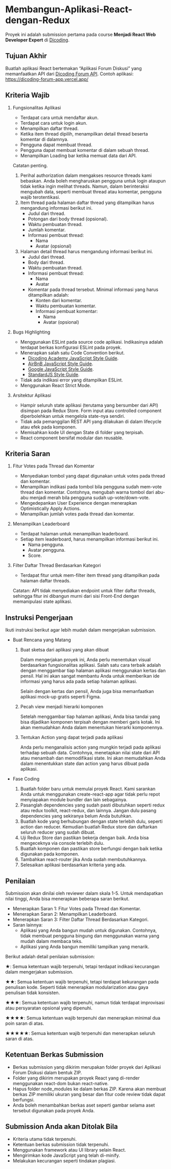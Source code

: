 # Membangun-Aplikasi-React-dengan-Redux

Proyek ini adalah submission pertama pada course **Menjadi React Web Developer Expert** di [Dicoding](dicoding.com).

## Tujuan Akhir

Buatlah aplikasi React bertemakan “Aplikasi Forum Diskusi” yang memanfaatkan API dari [Dicoding Forum API](https://forum-api.dicoding.dev/v1/). Contoh aplikasi: https://dicoding-forum-app.vercel.app/

## Kriteria Wajib

1. Fungsionalitas Aplikasi

    - Terdapat cara untuk mendaftar akun.
    - Terdapat cara untuk login akun.
    - Menampilkan daftar thread.
    - Ketika item thread dipilih, menampilkan detail thread beserta komentar di dalamnya.
    - Pengguna dapat membuat thread.
    - Pengguna dapat membuat komentar di dalam sebuah thread.
    - Menampilkan Loading bar ketika memuat data dari API.

    Catatan penting.

    1. Perihal authorization dalam mengakses resource threads kami bebaskan. Anda boleh mengharuskan pengguna untuk login ataupun tidak ketika ingin melihat threads. Namun, dalam berinteraksi mengubah data, seperti membuat thread atau komentar, pengguna wajib terotentikasi.
    2. Item thread pada halaman daftar thread yang ditampilkan harus mengandung informasi berikut ini.
        - Judul dari thread.
        - Potongan dari body thread (opsional).
        - Waktu pembuatan thread.
        - Jumlah komentar.
        - Informasi pembuat thread:
            - Nama
            - Avatar (opsional)
    3. Halaman detail thread harus mengandung informasi berikut ini.
        - Judul dari thread.
        - Body dari thread.
        - Waktu pembuatan thread.
        - Informasi pembuat thread:
            - Nama
            - Avatar
        - Komentar pada thread tersebut. Minimal informasi yang harus ditampilkan adalah:
            - Konten dari komentar.
            - Waktu pembuatan komentar.
            - Informasi pembuat komentar:
                - Nama
                - Avatar (opsional)

2. Bugs Highlighting

    - Menggunakan ESLint pada source code aplikasi. Indikasinya adalah terdapat berkas konfigurasi ESLint pada proyek.
    - Menerapkan salah satu Code Convention berikut.
        - [Dicoding Academy JavaScript Style Guide](https://github.com/dicodingacademy/javascript-style-guide).
        - [AirBnB JavaScript Style Guide](https://github.com/airbnb/javascript).
        - [Google JavaScript Style Guide](https://google.github.io/styleguide/jsguide.html).
        - [StandardJS Style Guide](https://standardjs.com/).
    - Tidak ada indikasi error yang ditampilkan ESLint.
    - Menggunakan React Strict Mode.

3. Arsitektur Aplikasi

    - Hampir seluruh state aplikasi (terutama yang bersumber dari API) disimpan pada Redux Store. Form input atau controlled component diperbolehkan untuk mengelola state-nya sendiri.
    - Tidak ada pemanggilan REST API yang dilakukan di dalam lifecycle atau efek pada komponen.
    - Memisahkan kode UI dengan State di folder yang terpisah.
    - React component bersifat modular dan reusable.

## Kriteria Saran

1. Fitur Votes pada Thread dan Komentar
    - Menyediakan tombol yang dapat digunakan untuk votes pada thread dan komentar.
    - Menampilkan indikasi pada tombol bila pengguna sudah mem-vote thread dan komentar. Contohnya, mengubah warna tombol dari abu-abu menjadi merah bila pengguna sudah up-vote/down-vote.
    - Mengedepankan User Experience dengan menerapkan Optimistically Apply Actions.
    - Menampilkan jumlah votes pada thread dan komentar.

2. Menampilkan Leaderboard
    - Terdapat halaman untuk menampilkan leaderboard.
    - Setiap item leaderboard, harus menampilkan informasi berikut ini.
        - Nama pengguna.
        - Avatar pengguna.
        - Score.

3. Filter Daftar Thread Berdasarkan Kategori
    - Terdapat fitur untuk mem-filter item thread yang ditampilkan pada halaman daftar threads.

    Catatan: API tidak menyediakan endpoint untuk filter daftar threads, sehingga fitur ini dibangun murni dari sisi Front-End dengan memanipulasi state aplikasi.

## Instruksi Pengerjaan

Ikuti instruksi berikut agar lebih mudah dalam mengerjakan submission.

- Buat Rencana yang Matang

    1. Buat sketsa dari aplikasi yang akan dibuat

        Dalam mengerjakan proyek ini, Anda perlu menentukan visual berdasarkan fungsionalitas aplikasi. Salah satu cara terbaik adalah dengan menggambar tiap halaman aplikasi menggunakan kertas dan pensil. Hal ini akan sangat membantu Anda untuk memberikan ide informasi yang harus ada pada setiap halaman aplikasi.

        Selain dengan kertas dan pensil, Anda juga bisa memanfaatkan aplikasi mock-up gratis seperti Figma.

    2. Pecah view menjadi hierarki komponen

        Setelah menggambar tiap halaman aplikasi, Anda bisa tandai yang bisa dijadikan komponen terpisah dengan memberi garis kotak. Ini akan memudahkan Anda dalam menentukan hierarki komponennya.

    3. Tentukan Action yang dapat terjadi pada aplikasi

        Anda perlu menganalisis action yang mungkin terjadi pada aplikasi terhadap sebuah data. Contohnya, menetapkan nilai state dari API atau menambah dan memodifikasi state. Ini akan memudahkan Anda dalam menentukkan state dan action yang harus dibuat pada aplikasi.

- Fase Coding

    1. Buatlah folder baru untuk memulai proyek React. Kami sarankan Anda untuk menggunakan create-react-app agar tidak perlu repot menyiapakan module bundler dan lain sebagainya.
    2. Pasanglah dependencies yang sudah pasti dibutuhkan seperti redux atau redux toolkit, react-redux, dan lainnya. Jangan dulu pasang dependencies yang sekiranya belum Anda butuhkan.
    3. Buatlah kode yang berhubungan dengan state terlebih dulu, seperti action dan reducer. Kemudian buatlah Redux store dan daftarkan seluruh reducer yang sudah dibuat.
    4. Uji Redux Store dan pastikan bekerja dengan baik. Anda bisa mengeceknya via console terlebih dulu.
    5. Buatlah komponen dan pastikan store berfungsi dengan baik ketika digunakan pada komponen.
    6. Tambahkan react-router jika Anda sudah membutuhkannya.
    7. Selesaikan aplikasi berdasarkan kriteria yang ada.

## Penilaian

Submission akan dinilai oleh reviewer dalam skala 1-5. Untuk mendapatkan nilai tinggi, Anda bisa menerapkan beberapa saran berikut.

- Menerapkan Saran 1: Fitur Votes pada Thread dan Komentar.
- Menerapkan Saran 2: Menampilkan Leaderboard.
- Menerapkan Saran 3: Filter Daftar Thread Berdasarkan Kategori.
- Saran lainnya:
    - Aplikasi yang Anda bangun mudah untuk digunakan. Contohnya, tidak membuat pengguna bingung dan menggunakan warna yang mudah dalam membaca teks.
    - Aplikasi yang Anda bangun memiliki tampilkan yang menarik.

Berikut adalah detail penilaian submission:

&starf;:
Semua ketentuan wajib terpenuhi, tetapi terdapat indikasi kecurangan dalam mengerjakan submission.

&starf;&starf;:
Semua ketentuan wajib terpenuhi, tetapi terdapat kekurangan pada penulisan kode. Seperti tidak menerapkan modularization atau gaya penulisan tidak konsisten.

&starf;&starf;&starf;:
Semua ketentuan wajib terpenuhi, namun tidak terdapat improvisasi atau persyaratan opsional yang dipenuhi.

&starf;&starf;&starf;&starf;:
Semua ketentuan wajib terpenuhi dan menerapkan minimal dua poin saran di atas.

&starf;&starf;&starf;&starf;&starf;:
Semua ketentuan wajib terpenuhi dan menerapkan seluruh saran di atas.

## Ketentuan Berkas Submission
- Berkas submission yang dikirim merupakan folder proyek dari Aplikasi Forum Diskusi dalam bentuk ZIP. 
- Folder yang dikirim merupakan proyek React yang di-render menggunakan react-dom bukan react-native.
- Hapus folder node_modules ke dalam berkas ZIP. Karena akan membuat berkas ZIP memiliki ukuran yang besar dan fitur code review tidak dapat berfungsi.
- Anda boleh menambahkan berkas aset seperti gambar selama aset tersebut digunakan pada proyek Anda.

## Submission Anda akan Ditolak Bila
- Kriteria utama tidak terpenuhi.
- Ketentuan berkas submission tidak terpenuhi.
- Menggunakan framework atau UI library selain React.
- Mengirimkan kode JavaScript yang telah di-minify.
- Melakukan kecurangan seperti tindakan plagiasi.